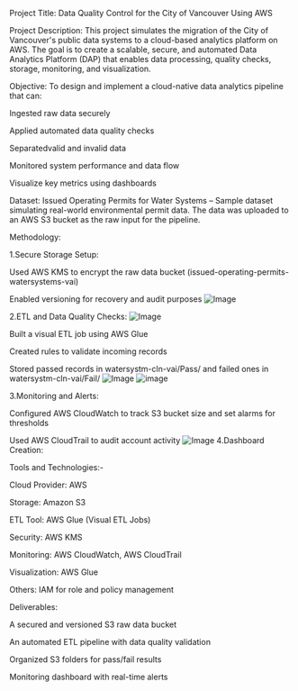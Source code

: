 Project Title:
Data Quality Control for the City of Vancouver Using AWS

Project Description:
This project simulates the migration of the City of Vancouver's public data systems to a cloud-based analytics platform on AWS. The goal is to create a scalable, secure, and automated Data Analytics Platform (DAP) that enables data processing, quality checks, storage, monitoring, and visualization.

Objective:
To design and implement a cloud-native data analytics pipeline that can:

Ingested raw data securely

Applied automated data quality checks

Separatedvalid and invalid data

Monitored system performance and data flow

Visualize key metrics using dashboards

Dataset:
Issued Operating Permits for Water Systems – Sample dataset simulating real-world environmental permit data. The data was uploaded to an AWS S3 bucket as the raw input for the pipeline.

Methodology:

1.Secure Storage Setup:

Used AWS KMS to encrypt the raw data bucket (issued-operating-permits-watersystems-vai)

Enabled versioning for recovery and audit purposes ![Image](https://github.com/user-attachments/assets/cbe63b8c-c9dd-462d-a822-50089c083574)

2.ETL and Data Quality Checks: ![Image](https://github.com/user-attachments/assets/c23d4171-3084-4149-8200-9f7753f5ed40)

Built a visual ETL job using AWS Glue 

Created rules to validate incoming records

Stored passed records in watersystm-cln-vai/Pass/ and failed ones in watersystm-cln-vai/Fail/ ![Image](https://github.com/user-attachments/assets/20743f09-8bb1-4eeb-aa0e-4113463fbd80)
![image](https://github.com/user-attachments/assets/544aefb4-700e-4e72-867c-2e253b7103bd)


3.Monitoring and Alerts:

Configured AWS CloudWatch to track S3 bucket size and set alarms for thresholds

Used AWS CloudTrail to audit account activity
![Image](https://github.com/user-attachments/assets/db91ef94-d439-4c02-a142-598a0a5f8a91)
4.Dashboard Creation:




Tools and Technologies:-

Cloud Provider: AWS

Storage: Amazon S3

ETL Tool: AWS Glue (Visual ETL Jobs)

Security: AWS KMS

Monitoring: AWS CloudWatch, AWS CloudTrail

Visualization: AWS Glue

Others: IAM for role and policy management

Deliverables:

A secured and versioned S3 raw data bucket

An automated ETL pipeline with data quality validation

Organized S3 folders for pass/fail results

Monitoring dashboard with real-time alerts


